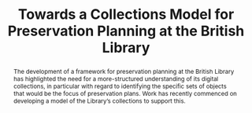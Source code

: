 ---
abstract: The development of a framework for preservation planning at the British
  Library has highlighted the need for a more-structured understanding of its digital
  collections, in particular with regard to identifying the specific sets of objects
  that would be the focus of preservation plans. Work has recently commenced on developing
  a model of the Library’s collections to support this.
creators:
- Michael Day
- Maureen Pennock
date: null
document_url: https://osf.io/download/4hxgf/
grand_parent: iPRES
institutions:
- The British Library
keywords:
- preservation planning
- collection models
landing_page_url: https://osf.io/zk5qd/
language: eng
layout: publication
license: CC-BY 4.0 International
notes_url: null
parent: iPRES 2022
publication_type: poster
size: null
slides_url: https://osf.io/download/2d45n/
source_name: iPRES:osf:zk5qd
stream_url: https://osf.io/download/pnuz8/
title: Towards a Collections Model for Preservation Planning at the British Library
year: 2022
---